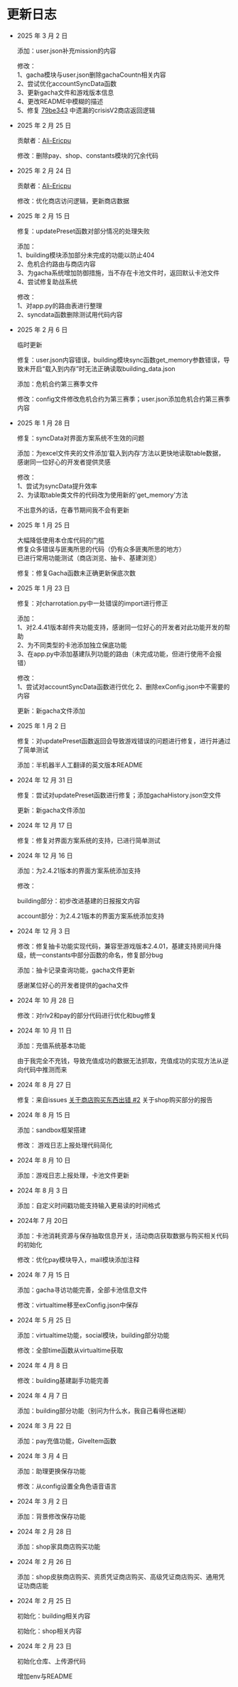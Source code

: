 # 更新日志

- 2025 年 3 月 2 日

    添加：user.json补充mission的内容

    修改：  
    1、gacha模块与user.json删除gachaCountn相关内容  
    2、尝试优化accountSyncData函数  
    3、更新gacha文件和游戏版本信息  
    4、更改README中模糊的描述  
    5、修复 [79be343](https://github.com/jiellll1219/OpenDoctoratePy-EX-Public/commit/79be3430f3676ea23da3472f6c1d9949926c3893) 中遗漏的crisisV2商店返回逻辑

- 2025 年 2 月 25 日

    贡献者：[Ali-Ericpu](https://github.com/Ali-Ericpu)

    修改：删除pay、shop、constants模块的冗余代码

- 2025 年 2 月 24 日

    贡献者：[Ali-Ericpu](https://github.com/Ali-Ericpu)

    修改：优化商店访问逻辑，更新商店数据

- 2025 年 2 月 15 日

    修复：updatePreset函数对部分情况的处理失败

    添加：  
    1、building模块添加部分未完成的功能以防止404  
    2、危机合约路由与商店内容  
    3、为gacha系统增加防御措施，当不存在卡池文件时，返回默认卡池文件  
    4、尝试修复助战系统

    修改：  
    1、对app.py的路由表进行整理  
    2、syncdata函数删除测试用代码内容

- 2025 年 2 月 6 日

    临时更新

    修复：user.json内容错误，building模块sync函数get_memory参数错误，导致未开启“载入到内存”时无法正确读取building_data.json

    添加：危机合约第三赛季文件

    修改：config文件修改危机合约为第三赛季；user.json添加危机合约第三赛季内容

- 2025 年 1 月 28 日

    修复：syncData对界面方案系统不生效的问题

    添加：为excel文件夹的文件添加‘载入到内存’方法以更快地读取table数据，感谢同一位好心的开发者提供灵感

    修改：  
    1、尝试为syncData提升效率  
    2、为读取table类文件的代码改为使用新的'get_memory'方法

    不出意外的话，在春节期间我不会有更新

- 2025 年 1 月 25 日

    大幅降低使用本仓库代码的门槛  
    修复众多错误与匪夷所思的代码（仍有众多匪夷所思的地方）  
    已进行常用功能测试（商店浏览、抽卡、基建浏览）

    修复：修复Gacha函数未正确更新保底次数

- 2025 年 1 月 23 日

    修复：对charrotation.py中一处错误的import进行修正

    添加：  
    1、对2.4.41版本邮件夹功能支持，感谢同一位好心的开发者对此功能开发的帮助  
    2、为不同类型的卡池添加独立保底功能  
    3、在app.py中添加基建队列功能的路由（未完成功能，但进行使用不会报错）

    修改：  
    1、尝试对accountSyncData函数进行优化
    2、删除exConfig.json中不需要的内容

    更新：新gacha文件添加

- 2025 年 1 月 2 日

    修复：对updatePreset函数返回会导致游戏错误的问题进行修复，进行并通过了简单测试

    添加：半机器半人工翻译的英文版本README

- 2024 年 12 月 31 日

    修复：尝试对updatePreset函数进行修复；添加gachaHistory.json空文件

    更新：新gacha文件添加

- 2024 年 12 月 17 日

    修复：修复对界面方案系统的支持，已进行简单测试

- 2024 年 12 月 16 日

    添加：为2.4.21版本的界面方案系统添加支持

    修改：
    
    building部分：初步改进基建的日报报文内容

    account部分：为2.4.21版本的界面方案系统添加支持

- 2024 年 12 月 3 日

    修改：修复抽卡功能实现代码，兼容至游戏版本2.4.01，基建支持房间升降级，统一constants中部分函数的命名，修复部分bug

    添加：抽卡记录查询功能，gacha文件更新

    感谢某位好心的开发者提供的gacha文件

- 2024 年 10 月 28 日

    修改：对rlv2和pay的部分代码进行优化和bug修复

- 2024 年 10 月 11 日

    添加：充值系统基本功能

    由于我完全不充钱，导致充值成功的数据无法抓取，充值成功的实现方法从逆向代码中推测而来

- 2024 年 8 月 27 日

    修复：来自issues [关于商店购买东西出错 #2](https://github.com/jiellll1219/OpenDoctoratePy-EX-Public/issues/2) 关于shop购买部分的报告

- 2024 年 8 月 15 日

    添加：sandbox框架搭建

    修改： 游戏日志上报处理代码简化

- 2024 年 8 月 10 日

    添加：游戏日志上报处理，卡池文件更新

- 2024 年 8 月 3 日

    添加：自定义时间戳功能支持输入更易读的时间格式

- 2024年 7 月 20日

    添加：卡池消耗资源与保存抽取信息开关，活动商店获取数据与购买相关代码的初始化

    修改：优化pay模块导入，mail模块添加注释

- 2024 年 7 月 15 日

    添加：gacha寻访功能完善，全部卡池信息文件

    修改：virtualtime移至exConfig.json中保存

- 2024 年 5 月 25 日

    添加：virtualtime功能，social模块，building部分功能

    修改：全部time函数从virtualtime获取

- 2024 年 4 月 8 日

    修改：building基建副手功能完善

- 2024 年 4 月 7 日

    添加：building部分功能（别问为什么水，我自己看得也迷糊）

- 2024 年 3 月 22 日

    添加：pay充值功能，GiveItem函数

-  2024 年 3 月 4 日

    添加：助理更换保存功能
    
    修改：从config设置全角色语音语言

- 2024 年 3 月 2 日

    添加：背景修改保存功能

- 2024 年 2 月 28 日

    添加：shop家具商店购买功能

- 2024 年 2 月 26 日

    添加：shop皮肤商店购买、资质凭证商店购买、高级凭证商店购买、通用凭证功商店能

- 2024 年 2 月 25 日

    初始化：building相关内容

    初始化：shop相关内容

- 2024 年 2 月 23 日

    初始化仓库、上传源代码
    
    增加env与README

